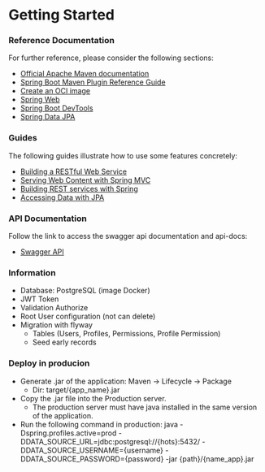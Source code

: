 # Getting Started

### Reference Documentation

For further reference, please consider the following sections:

* [Official Apache Maven documentation](https://maven.apache.org/guides/index.html)
* [Spring Boot Maven Plugin Reference Guide](https://docs.spring.io/spring-boot/docs/3.0.4/maven-plugin/reference/html/)
* [Create an OCI image](https://docs.spring.io/spring-boot/docs/3.0.4/maven-plugin/reference/html/#build-image)
* [Spring Web](https://docs.spring.io/spring-boot/docs/3.0.4/reference/htmlsingle/#web)
* [Spring Boot DevTools](https://docs.spring.io/spring-boot/docs/3.0.4/reference/htmlsingle/#using.devtools)
* [Spring Data JPA](https://docs.spring.io/spring-boot/docs/3.0.4/reference/htmlsingle/#data.sql.jpa-and-spring-data)

### Guides

The following guides illustrate how to use some features concretely:

* [Building a RESTful Web Service](https://spring.io/guides/gs/rest-service/)
* [Serving Web Content with Spring MVC](https://spring.io/guides/gs/serving-web-content/)
* [Building REST services with Spring](https://spring.io/guides/tutorials/rest/)
* [Accessing Data with JPA](https://spring.io/guides/gs/accessing-data-jpa/)

### API Documentation

Follow the link to access the swagger api documentation and api-docs:

* [Swagger API](http://localhost:8080/swagger-ui/index.html)

### Information

* Database: PostgreSQL (image Docker)
* JWT Token
* Validation Authorize
* Root User configuration (not can delete)
* Migration with flyway
    * Tables (Users, Profiles, Permissions, Profile Permission)
    * Seed early records

### Deploy in producion

* Generate .jar of the application:
  Maven -> Lifecycle -> Package
    - Dir: target/{app_name}.jar
* Copy the .jar file into the Production server.
    - The production server must have java installed in the same version of the application.
* Run the following command in production:
  java -Dspring.profiles.active=prod -DDATA_SOURCE_URL=jdbc:postgresql://{hots}:5432/ -DDATA_SOURCE_USERNAME={username}
  -DDATA_SOURCE_PASSWORD={password} -jar {path}/{name_app}.jar
